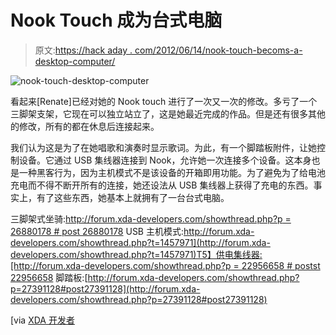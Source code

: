 # Nook Touch 成为台式电脑

> 原文:[https://hack aday . com/2012/06/14/nook-touch-becoms-a-desktop-computer/](https://hackaday.com/2012/06/14/nook-touch-becomes-a-desktop-computer/)

![](../Images/44bd6d485746f10b8af2bd4cb369d73f.png "nook-touch-desktop-computer")

看起来[Renate]已经对她的 Nook touch 进行了一次又一次的修改。多亏了一个三脚架支架，它现在可以独立站立了，这是她最近完成的作品。但是还有很多其他的修改，所有的都在休息后连接起来。

我们认为这是为了在她唱歌和演奏时显示歌词。为此，有一个脚踏板附件，让她控制设备。它通过 USB 集线器连接到 Nook，允许她一次连接多个设备。这本身也是一种黑客行为，因为主机模式不是该设备的开箱即用功能。为了避免为了给电池充电而不得不断开所有的连接，她还设法从 USB 集线器上获得了充电的东西。事实上，有了这些东西，她基本上就拥有了一台台式电脑。

三脚架式坐骑:[http://forum.xda-developers.com/showthread.php?p = 26880178 # post 26880178](http://forum.xda-developers.com/showthread.php?p=26880178#post26880178)
USB 主机模式:[http://forum.xda-developers.com/showthread.php?t=1457971](http://forum.xda-developers.com/showthread.php?t=1457971)T5】供电集线器:[http://forum.xda-developers.com/showthread.php?p = 22956658 # postst 22956658](http://forum.xda-developers.com/showthread.php?p=22956658#postst22956658)
脚踏板:[http://forum.xda-developers.com/showthread.php?p=27391128#post27391128](http://forum.xda-developers.com/showthread.php?p=27391128#post27391128)

[via [XDA 开发者](http://www.xda-developers.com/android/nook-touch-desktop-conversion/)